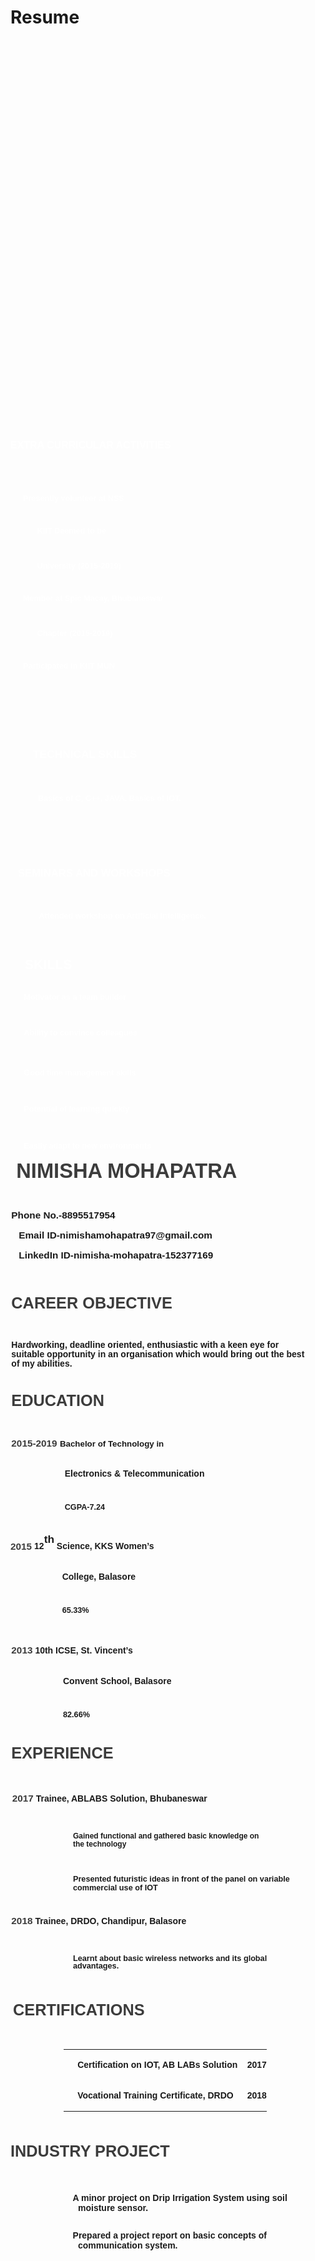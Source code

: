 # Resume
<p style="text-align: left; line-height: 10.0000pt;"><span style="font-family: SimSun; font-size: 12.0000pt;">&nbsp;</span></p>
<p style="text-align: left; line-height: 10.0000pt;"><span style="font-family: SimSun; font-size: 12.0000pt;">&nbsp;</span></p>
<p style="text-align: left; line-height: 10.0000pt;"><span style="font-family: SimSun; font-size: 12.0000pt;">&nbsp;</span></p>
<p style="text-align: left; line-height: 10.0000pt;"><span style="font-family: SimSun; font-size: 12.0000pt;">&nbsp;</span></p>
<p style="text-align: left; line-height: 10.0000pt;"><span style="font-family: SimSun; font-size: 12.0000pt;">&nbsp;</span></p>
<p style="text-align: left; line-height: 10.0000pt;"><span style="font-family: SimSun; font-size: 12.0000pt;">&nbsp;</span></p>
<p style="text-align: left; line-height: 10.0000pt;"><span style="font-family: SimSun; font-size: 12.0000pt;">&nbsp;</span></p>
<p style="text-align: left; line-height: 10.0000pt;"><span style="font-family: SimSun; font-size: 12.0000pt;">&nbsp;</span></p>
<p style="text-align: left; line-height: 10.0000pt;"><span style="font-family: SimSun; font-size: 12.0000pt;">&nbsp;</span></p>
<p style="text-align: left; line-height: 10.0000pt;"><span style="font-family: SimSun; font-size: 12.0000pt;">&nbsp;</span></p>
<p style="text-align: left; line-height: 10.0000pt;"><span style="font-family: SimSun; font-size: 12.0000pt;">&nbsp;</span></p>
<p style="text-align: left; line-height: 10.0000pt;"><span style="font-family: SimSun; font-size: 12.0000pt;">&nbsp;</span></p>
<p style="text-align: left; line-height: 10.0000pt;"><span style="font-family: SimSun; font-size: 12.0000pt;">&nbsp;</span></p>
<p style="text-align: left; line-height: 10.0000pt;"><span style="font-family: SimSun; font-size: 12.0000pt;">&nbsp;</span></p>
<p style="text-align: left; line-height: 10.0000pt;"><span style="font-family: SimSun; font-size: 12.0000pt;">&nbsp;</span></p>
<p style="text-align: left; line-height: 10.0000pt;"><span style="font-family: SimSun; font-size: 12.0000pt;">&nbsp;</span></p>
<p style="text-align: left; line-height: 10.0000pt;"><span style="font-family: SimSun; font-size: 12.0000pt;">&nbsp;</span></p>
<p style="text-align: left; line-height: 10.0000pt;"><span style="font-family: SimSun; font-size: 12.0000pt;">&nbsp;</span></p>
<p style="text-align: left; line-height: 10.0000pt;"><span style="font-family: SimSun; font-size: 12.0000pt;">&nbsp;</span></p>
<p style="text-align: left; line-height: 10.0000pt;"><span style="font-family: SimSun; font-size: 12.0000pt;">&nbsp;</span></p>
<p style="text-align: left; line-height: 10.0000pt;"><span style="font-family: SimSun; font-size: 12.0000pt;">&nbsp;</span></p>
<p style="text-align: left; line-height: 10.0000pt;"><span style="font-family: SimSun; font-size: 12.0000pt;">&nbsp;</span></p>
<p style="text-align: left; line-height: 18.3000pt;"><span style="font-family: SimSun; font-size: 12.0000pt;">&nbsp;</span></p>
<p style="text-align: left;"><strong><span style="font-family: Arial; color: #ffffff; font-size: 12.0000pt;">EXTRA CURRICULAR ACTIVITIES</span></strong></p>
<p style="text-align: left; line-height: 10.0000pt;"><span style="font-family: SimSun; font-size: 12.0000pt;">&nbsp;</span></p>
<p style="text-align: left; line-height: 10.4000pt;"><span style="font-family: SimSun; font-size: 12.0000pt;">&nbsp;</span></p>
<p style="margin-left: 15.0000pt; punctuation-wrap: simple;"><strong><span style="font-family: Arial; color: #ffffff; font-size: 9.5000pt;">Presently volunteer at NSS</span></strong></p>
<p style="text-align: left; line-height: 7.9000pt;"><span style="font-family: SimSun; font-size: 12.0000pt;">&nbsp;</span></p>
<p style="margin-left: 32.0000pt; text-align: left;"><strong><span style="font-family: Arial; color: #ffffff; font-size: 9.5000pt;">KIIT Deemed to be</span></strong></p>
<p style="text-align: left; line-height: 7.8000pt;"><span style="font-family: SimSun; font-size: 12.0000pt;">&nbsp;</span></p>
<p style="margin-left: 32.0000pt; text-align: left;"><strong><span style="font-family: Arial; color: #ffffff; font-size: 9.5000pt;">University</span></strong> <strong><span style="font-family: Arial; color: #ffffff; font-size: 9.5000pt;">(2015-2019)</span></strong></p>
<p style="text-align: left; line-height: 7.8000pt;"><span style="font-family: SimSun; font-size: 12.0000pt;">&nbsp;</span></p>
<p style="margin-left: 15.0000pt; punctuation-wrap: simple;"><strong><span style="font-family: Arial; color: #ffffff; font-size: 9.5000pt;">Member at Spic Macay, Bhubaneswar</span></strong></p>
<p style="text-align: left; line-height: 7.8000pt;"><span style="font-family: SimSun; font-size: 12.0000pt;">&nbsp;</span></p>
<p style="margin-left: 32.0000pt; text-align: left;"><strong><span style="font-family: Arial; color: #ffffff; font-size: 9.5000pt;">Chapter</span></strong> <strong><span style="font-family: Arial; color: #ffffff; font-size: 9.5000pt;">(2015-2019)</span></strong></p>
<p style="text-align: left; line-height: 7.9000pt;"><span style="font-family: SimSun; font-size: 12.0000pt;">&nbsp;</span></p>
<p style="margin-left: 15.0000pt; punctuation-wrap: simple;"><strong><span style="font-family: Arial; color: #ffffff; font-size: 9.5000pt;">Participated in KIIT MUN</span></strong></p>
<p style="text-align: left; line-height: 10.0000pt;"><span style="font-family: SimSun; font-size: 12.0000pt;">&nbsp;</span></p>
<p style="text-align: left; line-height: 10.0000pt;"><span style="font-family: SimSun; font-size: 12.0000pt;">&nbsp;</span></p>
<p style="text-align: left; line-height: 10.0000pt;"><span style="font-family: SimSun; font-size: 12.0000pt;">&nbsp;</span></p>
<p style="text-align: left; line-height: 10.5500pt;"><span style="font-family: SimSun; font-size: 12.0000pt;">&nbsp;</span></p>
<p style="margin-left: 27.0000pt; text-align: left;"><strong><span style="font-family: Arial; color: #ffffff; font-size: 13.0000pt;">TECHNICAL SKILLS</span></strong></p>
<p style="text-align: left; line-height: 15.6500pt;"><span style="font-family: SimSun; font-size: 12.0000pt;">&nbsp;</span></p>
<p style="margin-right: 62.0000pt; margin-left: 33.0000pt; punctuation-wrap: simple; line-height: 184%;"><strong><span style="font-family: Arial; line-height: 184%; color: #ffffff; font-size: 9.5000pt;">Basics of C, C++, JAVA. Basics of IOT.</span></strong></p>
<p style="text-align: left; line-height: 10.0000pt;"><span style="font-family: SimSun; font-size: 12.0000pt;">&nbsp;</span></p>
<p style="text-align: left; line-height: 10.0000pt;"><span style="font-family: SimSun; font-size: 12.0000pt;">&nbsp;</span></p>
<p style="text-align: left; line-height: 11.3000pt;"><span style="font-family: SimSun; font-size: 12.0000pt;">&nbsp;</span></p>
<p style="margin-left: 9.0000pt; text-align: left;"><strong><span style="font-family: Arial; color: #ffffff; font-size: 12.5000pt;">SEMINARS AND WORKSHOPS</span></strong></p>
<p style="text-align: left; line-height: 14.4000pt;"><span style="font-family: SimSun; font-size: 12.0000pt;">&nbsp;</span></p>
<p style="margin-right: 23.0000pt; margin-left: 34.0000pt; punctuation-wrap: simple; line-height: 184%;"><strong><span style="font-family: Arial; line-height: 184%; color: #ffffff; font-size: 9.5000pt;">Attended workshop on Artificial Intelligence.</span></strong></p>
<p style="text-align: left; line-height: 19.0000pt;"><span style="font-family: SimSun; font-size: 12.0000pt;">&nbsp;</span></p>
<p style="margin-left: 17.0000pt; text-align: left;"><strong><span style="font-family: Arial; color: #ffffff; font-size: 16.0000pt;">SKILLS</span></strong></p>
<p style="text-align: left; line-height: 3.2500pt;"><span style="font-family: SimSun; font-size: 12.0000pt;">&nbsp;</span></p>
<p style="margin-left: 16.0000pt; text-align: left;"><strong><span style="font-family: Arial; color: #ffffff; font-size: 9.5000pt;">Motivator as a team builder</span></strong></p>
<p style="text-align: left; line-height: 10.9000pt;"><span style="font-family: SimSun; font-size: 12.0000pt;">&nbsp;</span></p>
<p style="margin-left: 16.0000pt; text-align: left;"><strong><span style="font-family: Arial; color: #ffffff; font-size: 9.5000pt;">Ability to convince colleagues</span></strong></p>
<p style="text-align: left; line-height: 16.7000pt;"><span style="font-family: SimSun; font-size: 12.0000pt;">&nbsp;</span></p>
<p style="margin-left: 16.0000pt; text-align: left;"><strong><span style="font-family: Arial; color: #ffffff; font-size: 9.5000pt;">Good time management skills</span></strong></p>
<p style="text-align: left; line-height: 12.1000pt;"><span style="font-family: SimSun; font-size: 12.0000pt;">&nbsp;</span></p>
<p style="margin-left: 16.0000pt; text-align: left;"><strong><span style="font-family: Arial; color: #ffffff; font-size: 9.5000pt;">Potential of learning quickly</span></strong></p>
<p style="text-align: left; line-height: 12.5000pt;"><span style="font-family: SimSun; font-size: 12.0000pt;">&nbsp;</span></p>
<p style="margin-left: 16.0000pt; text-align: left;"><strong><span style="font-family: Arial; color: #ffffff; font-size: 9.5000pt;">Easily adapt to new environments</span></strong></p>
<p style="margin-left: 1.0000pt; text-align: left;"><span style="font-family: SimSun; font-size: 12.0000pt;">&nbsp;</span> <strong><span style="font-family: Arial; color: #3c3c3c; font-size: 24.5000pt;">NIMISHA MOHAPATRA</span></strong></p>
<p style="text-align: left; line-height: 11.6000pt;"><span style="font-family: SimSun; font-size: 12.0000pt;">&nbsp;</span></p>
<p style="margin-left: 1.0000pt; text-align: left;"><strong><span style="font-family: Arial; font-size: 11.5000pt;">Phone No.-8895517954</span></strong></p>
<p style="margin-left: 1.0000pt; text-align: left;"><span style="font-family: SimSun; font-size: 12.0000pt;">&nbsp;</span><span style="font-family: SimSun; font-size: 12.0000pt;">&nbsp;</span> <strong><span style="font-family: Arial; font-size: 11.5000pt;">Email ID-nimishamohapatra97@gmail.com</span></strong></p>
<p style="margin-left: 1.0000pt; text-align: left;"><span style="font-family: SimSun; font-size: 12.0000pt;">&nbsp;</span><span style="font-family: SimSun; font-size: 12.0000pt;">&nbsp;</span> <strong><span style="font-family: Arial; font-size: 11.5000pt;">LinkedIn ID-nimisha-mohapatra-152377169</span></strong></p>
<p style="text-align: left; line-height: 18.9000pt;"><span style="font-family: SimSun; font-size: 12.0000pt;">&nbsp;</span></p>
<p style="margin-left: 1.0000pt; text-align: left;"><strong><span style="font-family: Arial; color: #3c3c3c; font-size: 19.0000pt;">CAREER OBJECTIVE</span></strong></p>
<p style="text-align: left; line-height: 12.4500pt;"><span style="font-family: SimSun; font-size: 12.0000pt;">&nbsp;</span></p>
<p style="margin-right: 14.0000pt; margin-left: 1.0000pt; punctuation-wrap: simple; line-height: 106%;"><strong><span style="font-family: Arial; font-size: 10.5000pt;">Hardworking, deadline oriented, enthusiastic with a keen eye for suitable opportunity in an organisation which would bring out the best of my abilities.</span></strong></p>
<p style="text-align: left; line-height: 7.1000pt;"><span style="font-family: SimSun; font-size: 12.0000pt;">&nbsp;</span></p>
<p style="margin-left: 1.0000pt; text-align: left;"><strong><span style="font-family: Arial; color: #3c3c3c; font-size: 19.0000pt;">EDUCATION</span></strong></p>
<p style="text-align: left; line-height: 12.6500pt;"><span style="font-family: SimSun; font-size: 12.0000pt;">&nbsp;</span></p>
<p style="margin-left: 1.0000pt; text-align: left;"><strong><span style="font-family: Arial; color: #3c3c3c; font-size: 11.5000pt;">2015-2019 </span></strong><strong><span style="font-family: Arial; font-size: 10.0000pt;">Bachelor of Technology in</span></strong></p>
<p style="text-align: left; line-height: 2.5000pt;"><span style="font-family: SimSun; font-size: 12.0000pt;">&nbsp;</span></p>
<p style="margin-left: 65.0000pt; text-align: left;"><strong><span style="font-family: Arial; font-size: 10.5000pt;">Electronics &amp; Telecommunication</span></strong></p>
<p style="text-align: left; line-height: 8.4500pt;"><span style="font-family: SimSun; font-size: 12.0000pt;">&nbsp;</span></p>
<p style="margin-left: 65.0000pt; text-align: left;"><strong><span style="font-family: Arial; font-size: 9.5000pt;">CGPA-7.24</span></strong></p>
<p style="text-align: left; line-height: 3.9500pt;"><span style="font-family: SimSun; font-size: 12.0000pt;">&nbsp;</span></p>
<p style="text-align: left;"><strong><span style="font-family: Arial; color: #3c3c3c; font-size: 11.5000pt;">2015</span></strong> <strong><span style="font-family: Arial; font-size: 10.5000pt;">12</span></strong><strong><sup><span style="font-family: Arial; font-size: 13.0000pt; vertical-align: super;">th</span></sup></strong><strong><span style="font-family: Arial; font-size: 10.5000pt;">&nbsp;Science, KKS Women&rsquo;s</span></strong></p>
<p style="text-align: left; line-height: 2.7000pt;"><span style="font-family: SimSun; font-size: 12.0000pt;">&nbsp;</span></p>
<p style="margin-left: 62.0000pt; text-align: left;"><strong><span style="font-family: Arial; font-size: 10.5000pt;">College, Balasore</span></strong></p>
<p style="text-align: left; line-height: 8.3500pt;"><span style="font-family: SimSun; font-size: 12.0000pt;">&nbsp;</span></p>
<p style="margin-left: 62.0000pt; text-align: left;"><strong><span style="font-family: Arial; font-size: 9.5000pt;">65.33%</span></strong></p>
<p style="text-align: left; line-height: 14.8000pt;"><span style="font-family: SimSun; font-size: 12.0000pt;">&nbsp;</span></p>
<p style="margin-left: 1.0000pt; text-align: left;"><strong><span style="font-family: Arial; color: #3c3c3c; font-size: 11.5000pt;">2013</span></strong> <strong><span style="font-family: Arial; font-size: 10.5000pt;">10th ICSE, St. Vincent&rsquo;s</span></strong></p>
<p style="text-align: left; line-height: 3.4500pt;"><span style="font-family: SimSun; font-size: 12.0000pt;">&nbsp;</span></p>
<p style="margin-left: 63.0000pt; text-align: left;"><strong><span style="font-family: Arial; font-size: 10.5000pt;">Convent School, Balasore</span></strong></p>
<p style="text-align: left; line-height: 8.3500pt;"><span style="font-family: SimSun; font-size: 12.0000pt;">&nbsp;</span></p>
<p style="margin-left: 63.0000pt; text-align: left;"><strong><span style="font-family: Arial; font-size: 9.5000pt;">82.66%</span></strong></p>
<p style="text-align: left; line-height: 8.7000pt;"><span style="font-family: SimSun; font-size: 12.0000pt;">&nbsp;</span></p>
<p style="margin-left: 1.0000pt; text-align: left;"><strong><span style="font-family: Arial; color: #3c3c3c; font-size: 19.0000pt;">EXPERIENCE</span></strong></p>
<p style="text-align: left; line-height: 15.5500pt;"><span style="font-family: SimSun; font-size: 12.0000pt;">&nbsp;</span></p>
<p style="margin-left: 2.0000pt; text-align: left;"><strong><span style="font-family: Arial; color: #3c3c3c; font-size: 11.5000pt;">2017</span></strong> <strong><span style="font-family: Arial; font-size: 10.5000pt;">Trainee, ABLABS Solution, Bhubaneswar</span></strong></p>
<p style="text-align: left; line-height: 12.9500pt;"><span style="font-family: SimSun; font-size: 12.0000pt;">&nbsp;</span></p>
<p style="margin-right: 75.0000pt; margin-left: 75.0000pt; punctuation-wrap: simple; line-height: 107%;"><strong><span style="font-family: Arial; line-height: 107%; font-size: 9.0000pt;">Gained functional and gathered basic knowledge on the technology</span></strong></p>
<p style="text-align: left; line-height: 10.4000pt;"><span style="font-family: SimSun; font-size: 12.0000pt;">&nbsp;</span></p>
<p style="margin-left: 75.0000pt; punctuation-wrap: simple;"><strong><span style="font-family: Arial; font-size: 9.5000pt;">Presented futuristic ideas in front of the panel on variable commercial use of IOT</span></strong></p>
<p style="text-align: left; line-height: 7.1000pt;"><span style="font-family: SimSun; font-size: 12.0000pt;">&nbsp;</span></p>
<p style="margin-left: 1.0000pt; text-align: left;"><strong><span style="font-family: Arial; color: #3c3c3c; font-size: 11.5000pt;">2018</span></strong> <strong><span style="font-family: Arial; font-size: 10.5000pt;">Trainee, DRDO, Chandipur, Balasore</span></strong></p>
<p style="text-align: left; line-height: 12.3500pt;"><span style="font-family: SimSun; font-size: 12.0000pt;">&nbsp;</span></p>
<p style="margin-right: 29.0000pt; margin-left: 75.0000pt; punctuation-wrap: simple; line-height: 101%;"><strong><span style="font-family: Arial; line-height: 101%; font-size: 9.5000pt;">Learnt about basic wireless networks and its global advantages.</span></strong></p>
<p style="text-align: left; line-height: 15.9500pt;"><span style="font-family: SimSun; font-size: 12.0000pt;">&nbsp;</span></p>
<p style="margin-left: 3.0000pt; text-align: left;"><strong><span style="font-family: Arial; color: #3c3c3c; font-size: 19.0000pt;">CERTIFICATIONS</span></strong></p>
<p style="text-align: left; line-height: 13.4000pt;"><span style="font-family: SimSun; font-size: 12.0000pt;">&nbsp;</span></p>
<table style="border-collapse: collapse; width: 244.0000pt; margin-left: 63.4000pt; border: none;">
<tbody>
<tr style="height: 12.0500pt;">
<td style="width: 13.0000pt; padding: 0.0000pt 0.0000pt 0.0000pt 0.0000pt; border: none;" width="17">
<p style="text-align: left;"><span style="font-family: SimSun; font-size: 10.5000pt;">&nbsp;</span></p>
</td>
<td style="width: 198.0000pt; padding: 0.0000pt 0.0000pt 0.0000pt 0.0000pt; border: none;" width="264">
<p style="margin-left: 4.0000pt; text-align: left;"><strong><span style="font-family: Arial; font-size: 10.5000pt;">Certification on IOT, AB LABs Solution</span></strong></p>
</td>
<td style="width: 33.0000pt; padding: 0.0000pt 0.0000pt 0.0000pt 0.0000pt; border: none;" width="44">
<p style="text-align: right;"><strong><span style="font-family: Arial; font-size: 10.5000pt;">2017</span></strong></p>
</td>
</tr>
<tr style="height: 18.0000pt;">
<td style="width: 13.0000pt; padding: 0.0000pt 0.0000pt 0.0000pt 0.0000pt; border: none;" width="17">
<p style="text-align: left;"><span style="font-family: SimSun; font-size: 12.0000pt;">&nbsp;</span></p>
</td>
<td style="width: 198.0000pt; padding: 0.0000pt 0.0000pt 0.0000pt 0.0000pt; border: none;" width="264">
<p style="margin-left: 4.0000pt; text-align: left;"><strong><span style="font-family: Arial; font-size: 10.5000pt;">Vocational Training Certificate, DRDO</span></strong></p>
</td>
<td style="width: 33.0000pt; padding: 0.0000pt 0.0000pt 0.0000pt 0.0000pt; border: none;" width="44">
<p style="text-align: right;"><strong><span style="font-family: Arial; font-size: 10.5000pt;">2018</span></strong></p>
</td>
</tr>
</tbody>
</table>
<p style="text-align: left; line-height: 14.4000pt;"><span style="font-family: SimSun; font-size: 12.0000pt;">&nbsp;</span></p>
<p style="text-align: left;"><strong><span style="font-family: Arial; color: #3c3c3c; font-size: 19.0000pt;">INDUSTRY PROJECT</span></strong></p>
<p style="text-align: left; line-height: 18.3500pt;"><span style="font-family: SimSun; font-size: 12.0000pt;">&nbsp;</span></p>
<p style="margin-right: 1.0000pt; margin-left: 81.0000pt; text-indent: -6.3500pt; punctuation-wrap: simple; line-height: 112%;"><strong><span style="font-family: Arial; font-size: 10.5000pt;">A minor project on Drip Irrigation System using soil moisture sensor.</span></strong></p>
<p style="text-align: left; line-height: 0.3000pt;"><span style="font-family: SimSun; font-size: 12.0000pt;">&nbsp;</span></p>
<p style="margin-right: 1.0000pt; margin-left: 81.0000pt; text-indent: -6.3500pt; punctuation-wrap: simple; line-height: 113%;"><strong><span style="font-family: Arial; font-size: 10.5000pt;">Prepared a project report on basic concepts of communication system.</span></strong></p>
